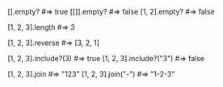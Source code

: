 [].empty? #=> true
[[]].empty? #=> false
[1, 2].empty? #=> false

[1, 2, 3].length #=> 3

[1, 2, 3].reverse #=> [3, 2, 1]

[1, 2, 3].include?(3) #=> true
[1, 2, 3].include?("3") #=> false

[1, 2, 3].join #=> "123"
[1, 2, 3].join("-") #=> "1-2-3"
